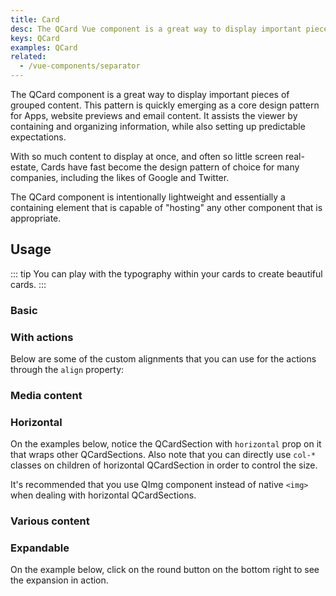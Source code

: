 ```yaml
---
title: Card
desc: The QCard Vue component is a great way to display important pieces of grouped content. It assists the viewer by containing and organizing information, while also setting up predictable expectations.
keys: QCard
examples: QCard
related:
  - /vue-components/separator
---
```


The QCard component is a great way to display important pieces of grouped content. This pattern is quickly emerging as a core design pattern for Apps, website previews and email content. It assists the viewer by containing and organizing information, while also setting up predictable expectations.

With so much content to display at once, and often so little screen real-estate, Cards have fast become the design pattern of choice for many companies, including the likes of Google and Twitter.

The QCard component is intentionally lightweight and essentially a containing element that is capable of "hosting" any other component that is appropriate.

<DocApi file="QCard" />

<DocApi file="QCardSection" />

<DocApi file="QCardActions" />

## Usage

::: tip
You can play with the typography within your cards to create beautiful cards.
:::

### Basic
<DocExample title="Basic cards" file="Basic" />

### With actions
<DocExample title="Cards with actions" file="Actions" />

Below are some of the custom alignments that you can use for the actions through the `align` property:

<DocExample title="Aligning actions" file="ActionsAlignment" />

### Media content
<DocExample title="Cards with media content" file="Media" />

<DocExample title="Card with video" file="Video" />

<DocExample title="Card with parallax" file="Parallax" />

### Horizontal

On the examples below, notice the QCardSection with `horizontal` prop on it that wraps other QCardSections. Also note that you can directly use `col-*` classes on children of horizontal QCardSection in order to control the size.

It's recommended that you use QImg component instead of native `<img>` when dealing with horizontal QCardSections.

<DocExample title="Basic horizontal" file="HorizontalBasic" />

<DocExample title="More involved examples" file="HorizontalMoreInvolved" />

### Various content
<DocExample title="Various content" file="VariousContent" />

<DocExample title="Table" file="Table" />

<DocExample title="Tabs" file="Tabs" />

### Expandable

On the example below, click on the round button on the bottom right to see the expansion in action.

<DocExample title="Expandable" file="Expandable" />
